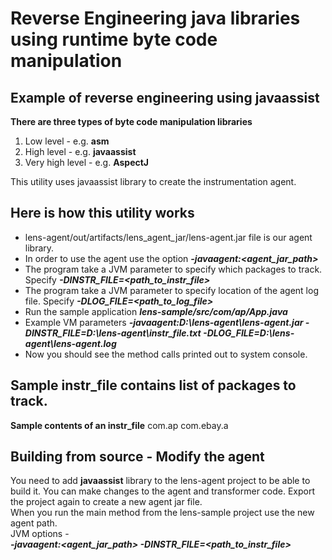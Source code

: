 # Reverse Engineering java libraries using runtime byte code manipulation
## Example of reverse engineering using javaassist

**There are three types of byte code manipulation libraries**
1. Low level - e.g. **asm**
2. High level - e.g. **javaassist**
3. Very high level - e.g. **AspectJ**

This utility uses javaassist library to create the instrumentation agent.

## Here is how this utility works
* lens-agent/out/artifacts/lens_agent_jar/lens-agent.jar file is our agent library.
* In order to use the agent use the option **_-javaagent:<agent_jar_path>_**
* The program take a JVM parameter to specify which packages to track. Specify **_-DINSTR_FILE=<path_to_instr_file>_**
* The program take a JVM parameter to specify location of the agent log file. Specify **_-DLOG_FILE=<path_to_log_file>_**
* Run the sample application **_lens-sample/src/com/ap/App.java_**
* Example VM parameters **_-javaagent:D:\\lens-agent\\lens-agent.jar -DINSTR_FILE=D:\\lens-agent\\instr_file.txt -DLOG_FILE=D:\\lens-agent\\lens-agent.log_**
* Now you should see the method calls printed out to system console.

## Sample instr_file contains list of packages to track. 
**Sample contents of an instr_file**
com.ap
com.ebay.a

## Building from source - Modify the agent
You need to add **javaassist** library to the lens-agent project to be able to build it. You can make changes to the agent and transformer code. Export the project again to create a new agent jar file.  
When you run the main method from the lens-sample project use the new agent path.  
JVM options -  
**_-javaagent:<agent_jar_path>  -DINSTR_FILE=<path_to_instr_file>_**

